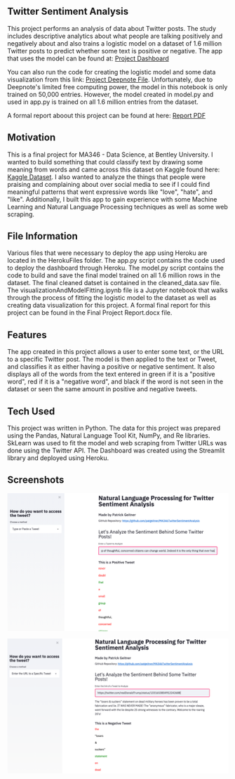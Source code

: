 ## Twitter Sentiment Analysis
This project performs an analysis of data about Twitter posts. The study includes descriptive analytics about what people are talking positively and negatively about and also trains a logistic model on a dataset of 1.6 million Twitter posts to predict whether some text is positive or negative. The app that uses the model can be found at: [Project Dashboard](https://nlp-twitter-sentiment.herokuapp.com/)

You can also run the code for creating the logistic model and some data visualization from this link: [Project Deepnote File](https://deepnote.com/project/fa91b211-2975-412c-a8b0-839a93b97fa6). Unfortunately, due to Deepnote's limited free computing power, the model in this notebook is only trained on 50,000 entries. However, the model created in model.py and used in app.py is trained on all 1.6 million entries from the dataset.

A formal report aboout this project can be found at here: [Report PDF](https://github.com/patgeitner/MA346TwitterSentimentAnalysis/blob/main/Final%20Project%20Report.pdf)


## Motivation
This is a final project for MA346 - Data Science, at Bentley University. I wanted to build something that could classify text by drawing some meaning from words and came across this dataset on Kaggle found here: [Kaggle Dataset](https://www.kaggle.com/kazanova/sentiment140). I also wanted to analyze the things that people were praising and complaining about over social media to see if I could find meaningful patterns that went expressive words like "love", "hate", and "like". Additionally, I built this app to gain experience with some Machine Learning and Natural Language Processing techniques as well as some web scraping.

## File Information
Various files that were necessary to deploy the app using Heroku are located in the HerokuFiles folder. The app.py script contains the code used to deploy the dashboard through Heroku. The model.py script contains the code to build and save the final model trained on all 1.6 million rows in the dataset. The final cleaned datset is contained in the cleaned_data.sav file. The visualizationAndModelFitting.ipynb file is a Jupyter notebook that walks through the process of fitting the logistic model to the dataset as well as creating data visualization for this project. A formal final report for this project can be found in the Final Project Report.docx file.

## Features
The app created in this project allows a user to enter some text, or the URL to a specific Twitter post. The model is then applied to the text or Tweet, and classifies it as either having a positive or negative sentiment. It also displays all of the words from the text entered in green if it is a "positive word", red if it is a "negative word", and black if the word is not seen in the dataset or seen the same amount in positive and negative tweets.

## Tech Used
This project was written in Python. The data for this project was prepared using the Pandas, Natural Language Tool Kit, NumPy, and Re libraries. SkLearn was used to fit the model and web scraping from Twitter URLs was done using the Twitter API. The Dashboard was created using the Streamlit library and deployed using Heroku. 

## Screenshots
![](/images/Screenshot.png)

![](/images/Screenshot2.png)

